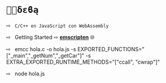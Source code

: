 
# `🧑‍💻δεϐą `
⇨ &ensp;`C/C++ en JavaScript con WebAssembly`

⇨ &ensp;Getting Started ⇨ **[emscripten](https://emscripten.org/docs/getting_started/downloads.html)** 🌐

⇨ &ensp;emcc hola.c -o hola.js -s EXPORTED_FUNCTIONS="["_main","_getNum","_getCar"]" -s EXTRA_EXPORTED_RUNTIME_METHODS="["ccall", "cwrap"]" 

⇨ &ensp;node hola.js






    
